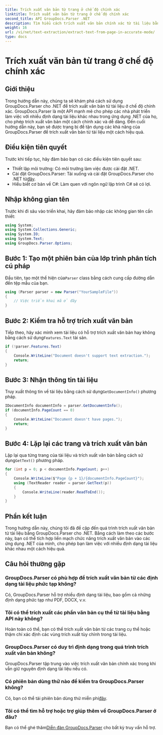 ```yaml
---
title: Trích xuất văn bản từ trang ở chế độ chính xác
linktitle: Trích xuất văn bản từ trang ở chế độ chính xác
second_title: API GroupDocs.Parser .NET
description: Tìm hiểu cách trích xuất văn bản chính xác từ tài liệu bằng GroupDocs.Parser cho .NET trong hướng dẫn toàn diện này.
weight: 16
url: /vi/net/text-extraction/extract-text-from-page-in-accurate-mode/
type: docs
---
```

# Trích xuất văn bản từ trang ở chế độ chính xác

## Giới thiệu
Trong hướng dẫn này, chúng ta sẽ khám phá cách sử dụng GroupDocs.Parser cho .NET để trích xuất văn bản từ tài liệu ở chế độ chính xác. GroupDocs.Parser là một API mạnh mẽ cho phép các nhà phát triển làm việc với nhiều định dạng tài liệu khác nhau trong ứng dụng .NET của họ, cho phép trích xuất văn bản một cách chính xác và dễ dàng. Đến cuối hướng dẫn này, bạn sẽ được trang bị để tận dụng các khả năng của GroupDocs.Parser để trích xuất văn bản từ tài liệu một cách hiệu quả.
## Điều kiện tiên quyết
Trước khi tiếp tục, hãy đảm bảo bạn có các điều kiện tiên quyết sau:
- Thiết lập môi trường: Có môi trường làm việc được cài đặt .NET.
-  Cài đặt GroupDocs.Parser: Tải xuống và cài đặt GroupDocs.Parser cho .NET từ[đây](https://releases.groupdocs.com/parser/net/).
- Hiểu biết cơ bản về C#: Làm quen với ngôn ngữ lập trình C# sẽ có lợi.
## Nhập không gian tên
Trước khi đi sâu vào triển khai, hãy đảm bảo nhập các không gian tên cần thiết:
```csharp
using System;
using System.Collections.Generic;
using System.IO;
using System.Text;
using GroupDocs.Parser.Options;
```
## Bước 1: Tạo một phiên bản của lớp trình phân tích cú pháp
 Đầu tiên, tạo một thể hiện của`Parser` class bằng cách cung cấp đường dẫn đến tệp mẫu của bạn.
```csharp
using (Parser parser = new Parser("YourSampleFile"))
{
    // Việc triển khai mã ở đây
}
```
## Bước 2: Kiểm tra hỗ trợ trích xuất văn bản
 Tiếp theo, hãy xác minh xem tài liệu có hỗ trợ trích xuất văn bản hay không bằng cách sử dụng`Features.Text` tài sản.
```csharp
if (!parser.Features.Text)
{
    Console.WriteLine("Document doesn't support text extraction.");
    return;
}
```
## Bước 3: Nhận thông tin tài liệu
 Truy xuất thông tin về tài liệu bằng cách sử dụng`GetDocumentInfo()` phương pháp.
```csharp
IDocumentInfo documentInfo = parser.GetDocumentInfo();
if (documentInfo.PageCount == 0)
{
    Console.WriteLine("Document doesn't have pages.");
    return;
}
```
## Bước 4: Lặp lại các trang và trích xuất văn bản
 Lặp lại qua từng trang của tài liệu và trích xuất văn bản bằng cách sử dụng`GetText()` phương pháp.
```csharp
for (int p = 0; p < documentInfo.PageCount; p++)
{
    Console.WriteLine($"Page {p + 1}/{documentInfo.PageCount}");
    using (TextReader reader = parser.GetText(p))
    {
        Console.WriteLine(reader.ReadToEnd());
    }
}
```
## Phần kết luận
Trong hướng dẫn này, chúng tôi đã đề cập đến quá trình trích xuất văn bản từ tài liệu bằng GroupDocs.Parser cho .NET. Bằng cách làm theo các bước này, bạn có thể tích hợp liền mạch chức năng trích xuất văn bản vào các ứng dụng .NET của mình, cho phép bạn làm việc với nhiều định dạng tài liệu khác nhau một cách hiệu quả.

## Câu hỏi thường gặp
### GroupDocs.Parser có phù hợp để trích xuất văn bản từ các định dạng tài liệu phức tạp không?
Có, GroupDocs.Parser hỗ trợ nhiều định dạng tài liệu, bao gồm cả những định dạng phức tạp như PDF, DOCX, v.v.
### Tôi có thể trích xuất các phần văn bản cụ thể từ tài liệu bằng API này không?
Hoàn toàn có thể, bạn có thể trích xuất văn bản từ các trang cụ thể hoặc thậm chí xác định các vùng trích xuất tùy chỉnh trong tài liệu.
### GroupDocs.Parser có duy trì định dạng trong quá trình trích xuất văn bản không?
GroupDocs.Parser tập trung vào việc trích xuất văn bản chính xác trong khi vẫn giữ nguyên định dạng tài liệu nếu có.
### Có phiên bản dùng thử nào để kiểm tra GroupDocs.Parser không?
 Có, bạn có thể tải phiên bản dùng thử miễn phí[đây](https://releases.groupdocs.com/).
### Tôi có thể tìm hỗ trợ hoặc trợ giúp thêm về GroupDocs.Parser ở đâu?
 Bạn có thể ghé thăm[Diễn đàn GroupDocs.Parser](https://forum.groupdocs.com/c/parser/17) cho bất kỳ truy vấn hỗ trợ.